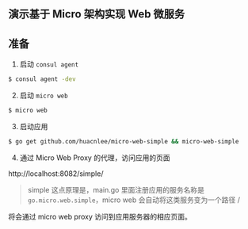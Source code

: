 演示基于 Micro 架构实现 Web 微服务
-------------------------------

## 准备

1. 启动 `consul agent`

```bash
$ consul agent -dev
```

2. 启动 `micro web`

```bash
$ micro web
```

3. 启动应用

```bash
$ go get github.com/huacnlee/micro-web-simple && micro-web-simple
```

4. 通过 Micro Web Proxy 的代理，访问应用的页面

http://localhost:8082/simple/

> simple 这点原理是，main.go 里面注册应用的服务名称是 `go.micro.web.simple`，micro web 会自动将这类服务变为一个路径 /<service>

将会通过 micro web proxy 访问到应用服务器的相应页面。
